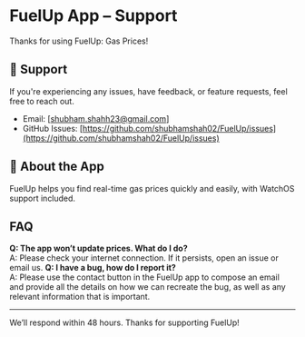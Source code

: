 # FuelUp App – Support

Thanks for using FuelUp: Gas Prices!

## 🔧 Support
If you're experiencing any issues, have feedback, or feature requests, feel free to reach out.

- Email: [shubham.shahh23@gmail.com]
- GitHub Issues: [https://github.com/shubhamshah02/FuelUp/issues](https://github.com/shubhamshah02/FuelUp/issues)

## 📱 About the App
FuelUp helps you find real-time gas prices quickly and easily, with WatchOS support included.

## FAQ
**Q: The app won’t update prices. What do I do?**  
A: Please check your internet connection. If it persists, open an issue or email us.
**Q: I have a bug, how do I report it?**  
A: Please use the contact button in the FuelUp app to compose an email and provide all the details on how we can recreate the bug, as well as any relevant information that is important.

---
We’ll respond within 48 hours. Thanks for supporting FuelUp!

